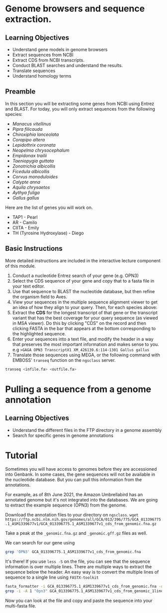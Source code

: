 # Genome browsers and sequence extraction.

## Learning Objectives
* Understand gene models in genome browsers
* Extract sequences from NCBI
* Extract CDS from NCBI transcripts.
* Conduct BLAST searches and understand the results. 
* Translate sequences 
* Understand homology terms

## Preamble

In this section you will be extracting some genes from NCBI using Entrez and BLAST. For today, you will only extract sequences from the following species:

* _Manacus vitellinus_
* _Pipra filicauda_
* _Chiroxiphia lanceolata_
* _Corapipo altera_
* _Lepidothrix coronata_
* _Neopelma chrysocephalum_
* _Empidonax trailii_
* _Taeniopygia guttata_
* _Zonotrichia albicollis_
* _Ficedula albicollis_
* _Corvus monoduloides_
* _Calypte anna_
* _Aquila chrysaetos_
* _Aythya fuliga_
* _Gallus gallus_

Here are the list of genes you will work on.

* TAP1 - Pearl
* AR - Camilo
* CIITA - Emily
* TH (Tyrosine Hydroxylase) - Diego



## Basic Instructions

More detailed instructions are included in the interactive lecture component of this module.

1. Conduct a nucleotide Entrez search of your gene (e.g. OPN3)
2. Select the CDS sequence of your gene and copy that to a fasta file in your text editor.
3. Use that sequence to BLAST the nucleotide database, but then refine the organism field to Aves.
4. View your sequences in the multiple sequence alignment viewer to get an idea of how they align to your query.
Then, for each species above: 
5. Extract the __CDS__ for the longest transcript of that gene or the transcript variant that has the best coverage for your query sequence (as viewed in MSA viewer). Do this by clicking "CDS" on the record and then clicking FASTA in the bar that appears at the bottom corresponding to the highlighted sequence. 
6. Enter your sequences into a text file, and modify the header in a way that preserves the most important information and makes sense to you.
	e.g `>GAGA OPN3 TranscriptX1 XM_426139.6:114-1301 Gallus gallus`
7. Translate those sequences using MEGA, or the following command with EMBOSS' `transeq` function on the `ngsclass` server.

```bash
transeq <infile.fa> <outfile.fa>
```

# Pulling a sequence from a genome annotation

## Learning Objectives
* Understand the different files in the FTP directory in a genome assembly
* Search for specific genes in genome annotations

# Tutorial
Sometimes you will have access to genomes before they are accessioned into Genbank. 
In some cases, the gene sequences will not be available in the nucleotide database. But you can pull this information from the annotations. 

For example, as of 8th June 2021, the Amazon Umbrellabird has an annotated genome but it's not integrated into the databases. 
We are going to extract the example sequence (OPN3) from the genome. 

Download the annotation files to your directory on `ngsclass`. 
`wget https://ftp.ncbi.nlm.nih.gov/genomes/all/GCA/013/396/775/GCA_013396775.1_ASM1339677v1/GCA_013396775.1_ASM1339677v1_cds_from_genomic.fna.gz`

Take a peak at the `_genomic.fna.gz` and `_genomic.gff.gz` files as well. 

We can search for our gene using

```bash
grep 'OPN3' GCA_013396775.1_ASM1339677v1_cds_from_genomic.fna
```
It's there! 
If you use `less -S` on the file, you can see that the sequence information is over multiple lines. 
There are multiple ways to extract the sequence below the header. An easy way is to convert the multiple lines of sequence to a single line using `FASTX-toolkit`

```bash
fasta_formatter -i GCA_013396775.1_ASM1339677v1_cds_from_genomic.fna -o GCA_013396775.1_ASM1339677v1_cds_from_genomic_1line.fna -w 0
grep -i -A 1 "Opn3" GCA_013396775.1_ASM1339677v1_cds_from_genomic_1line.fna > Cephalopterus_OPN3.fna
```
Now you can look at the file and copy and paste the sequence into your multi-fasta file. 

